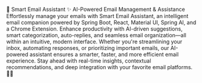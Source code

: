 🚀 Smart Email Assistant ✨
AI-Powered Email Management & Assistance
Effortlessly manage your emails with Smart Email Assistant, an intelligent email companion powered by Spring Boot, React, Material UI, Spring AI, and a Chrome Extension. Enhance productivity with AI-driven suggestions, smart categorization, auto-replies, and seamless email organization—all within an intuitive, modern interface. Whether you're streamlining your inbox, automating responses, or prioritizing important emails, our AI-powered assistant ensures a smarter, faster, and more efficient email experience. Stay ahead with real-time insights, contextual recommendations, and deep integration with your favorite email platforms. 📩✨







